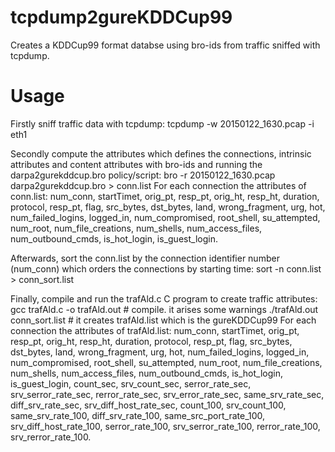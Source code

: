 # tcpdump2gureKDDCup99
Creates a KDDCup99 format databse using bro-ids from traffic sniffed with tcpdump.

# Usage
Firstly sniff traffic data with tcpdump:
tcpdump -w 20150122_1630.pcap -i eth1

Secondly compute the attributes which defines the connections, intrinsic attributes and content attributes with bro-ids and running the darpa2gurekddcup.bro policy/script:
bro -r 20150122_1630.pcap darpa2gurekddcup.bro > conn.list
For each connection the attributes of conn.list: num\_conn, startTimet, orig\_pt, resp\_pt, orig\_ht, resp\_ht, duration, protocol, resp\_pt, flag, src\_bytes, dst\_bytes, land, wrong\_fragment, urg, hot, num\_failed\_logins, logged\_in, num\_compromised, root\_shell, su\_attempted, num\_root, num\_file\_creations, num\_shells, num\_access\_files, num\_outbound\_cmds, is\_hot\_login, is\_guest\_login.

Afterwards, sort the conn.list by the connection identifier number (num\_conn) which orders the connections by starting time:
sort -n conn.list > conn_sort.list

Finally, compile and run the trafAld.c C program to create traffic attributes:
gcc trafAld.c -o trafAld.out # compile. it arises some warnings
./trafAld.out conn_sort.list # it creates trafAld.list which is the gureKDDCup99 
For each connection the attributes of trafAld.list: num\_conn, startTimet, orig\_pt, resp\_pt, orig\_ht, resp\_ht, duration, protocol, resp\_pt, flag, src\_bytes, dst\_bytes, land, wrong\_fragment, urg, hot, num\_failed\_logins, logged\_in, num\_compromised, root\_shell, su\_attempted, num\_root, num\_file\_creations, num\_shells, num\_access\_files, num\_outbound\_cmds, is\_hot\_login, is\_guest\_login, count\_sec, srv\_count\_sec, serror\_rate\_sec, srv\_serror\_rate\_sec, rerror\_rate\_sec, srv\_error\_rate\_sec, same\_srv\_rate\_sec, diff\_srv\_rate\_sec, srv\_diff\_host\_rate\_sec, count\_100, srv\_count\_100, same\_srv\_rate\_100, diff\_srv\_rate\_100, same\_src\_port\_rate\_100, srv\_diff\_host\_rate\_100, serror\_rate\_100, srv\_serror\_rate\_100, rerror\_rate\_100, srv\_rerror\_rate\_100.
